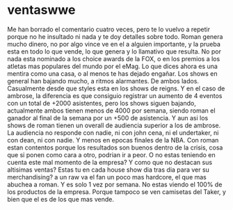 # ventaswwe

Me han borrado el comentario cuatro veces, pero te lo vuelvo a repetir porque no he insultado ni nada y te doy detalles sobre todo.
Roman genera mucho dinero, no por algo vince ve en el a alguien importante, y la prueba esta en todo lo que vende, lo que genera y lo llamativo que resulta.
No por nada esta nominado a los choice awards de la FOX, o en los premios a los atletas mas populares del mundo por el eMag.
Lo que dices ahora es una mentira como una casa, o al menos te has dejado engañar.
Los shows en general han bajando mucho, a ritmos alarmantes. De ambos lados.
Casualmente desde que styles esta en los shows de reigns.
Y en el caso de ambrose, la diferencia es que consiguio registrar un aumento de 4 eventos con un total de +2000 asistentes, pero los shows siguen bajando, actualmente ambos tienen menos de 4000 por semana, siendo roman el ganador al final de la semana por un +500 de asistencia.
Y aun asi los shows de roman tienen un overall de audiencia superior a los de ambrose.
La audiencia no responde con nadie, ni con john cena, ni el undertaker, ni con dean, ni con nadie.
Y menos en epocas finales de la NBA.
Con roman estan contentos porque los resultados son buenos dentro de la crisis, cosa que si ponen como cara a otro, podrian ir a peor.
O no estas teniendo en cuenta este mal momento de la empresa?
Y como que no destacan sus altisimas ventas? Estas tu en cada house show dia tras dia para ver su merchandising?
a un raw va el fan un poco mas hardcore, el que mas abuchea a roman. Y es solo 1 vez por semana.
No estas viendo el 100% de los productos de la empresa.
Porque tampoco se ven camisetas del Taker, y bien que el es de los que mas vende.

